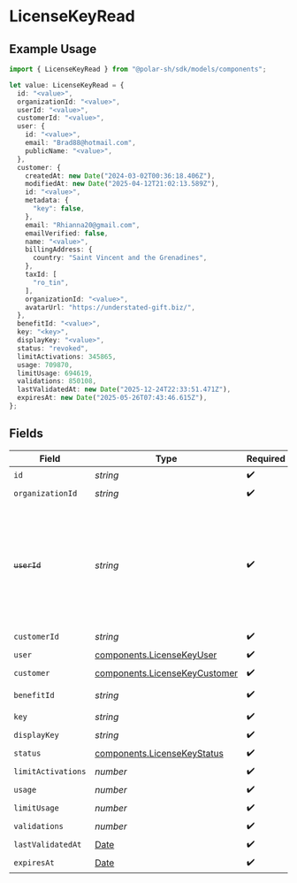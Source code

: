 # LicenseKeyRead

## Example Usage

```typescript
import { LicenseKeyRead } from "@polar-sh/sdk/models/components";

let value: LicenseKeyRead = {
  id: "<value>",
  organizationId: "<value>",
  userId: "<value>",
  customerId: "<value>",
  user: {
    id: "<value>",
    email: "Brad88@hotmail.com",
    publicName: "<value>",
  },
  customer: {
    createdAt: new Date("2024-03-02T00:36:18.406Z"),
    modifiedAt: new Date("2025-04-12T21:02:13.589Z"),
    id: "<value>",
    metadata: {
      "key": false,
    },
    email: "Rhianna20@gmail.com",
    emailVerified: false,
    name: "<value>",
    billingAddress: {
      country: "Saint Vincent and the Grenadines",
    },
    taxId: [
      "ro_tin",
    ],
    organizationId: "<value>",
    avatarUrl: "https://understated-gift.biz/",
  },
  benefitId: "<value>",
  key: "<key>",
  displayKey: "<value>",
  status: "revoked",
  limitActivations: 345865,
  usage: 709870,
  limitUsage: 694619,
  validations: 850108,
  lastValidatedAt: new Date("2025-12-24T22:33:51.471Z"),
  expiresAt: new Date("2025-05-26T07:43:46.615Z"),
};
```

## Fields

| Field                                                                                                                   | Type                                                                                                                    | Required                                                                                                                | Description                                                                                                             |
| ----------------------------------------------------------------------------------------------------------------------- | ----------------------------------------------------------------------------------------------------------------------- | ----------------------------------------------------------------------------------------------------------------------- | ----------------------------------------------------------------------------------------------------------------------- |
| `id`                                                                                                                    | *string*                                                                                                                | :heavy_check_mark:                                                                                                      | N/A                                                                                                                     |
| `organizationId`                                                                                                        | *string*                                                                                                                | :heavy_check_mark:                                                                                                      | N/A                                                                                                                     |
| ~~`userId`~~                                                                                                            | *string*                                                                                                                | :heavy_check_mark:                                                                                                      | : warning: ** DEPRECATED **: This will be removed in a future release, please migrate away from it as soon as possible. |
| `customerId`                                                                                                            | *string*                                                                                                                | :heavy_check_mark:                                                                                                      | N/A                                                                                                                     |
| `user`                                                                                                                  | [components.LicenseKeyUser](../../models/components/licensekeyuser.md)                                                  | :heavy_check_mark:                                                                                                      | N/A                                                                                                                     |
| `customer`                                                                                                              | [components.LicenseKeyCustomer](../../models/components/licensekeycustomer.md)                                          | :heavy_check_mark:                                                                                                      | N/A                                                                                                                     |
| `benefitId`                                                                                                             | *string*                                                                                                                | :heavy_check_mark:                                                                                                      | The benefit ID.                                                                                                         |
| `key`                                                                                                                   | *string*                                                                                                                | :heavy_check_mark:                                                                                                      | N/A                                                                                                                     |
| `displayKey`                                                                                                            | *string*                                                                                                                | :heavy_check_mark:                                                                                                      | N/A                                                                                                                     |
| `status`                                                                                                                | [components.LicenseKeyStatus](../../models/components/licensekeystatus.md)                                              | :heavy_check_mark:                                                                                                      | N/A                                                                                                                     |
| `limitActivations`                                                                                                      | *number*                                                                                                                | :heavy_check_mark:                                                                                                      | N/A                                                                                                                     |
| `usage`                                                                                                                 | *number*                                                                                                                | :heavy_check_mark:                                                                                                      | N/A                                                                                                                     |
| `limitUsage`                                                                                                            | *number*                                                                                                                | :heavy_check_mark:                                                                                                      | N/A                                                                                                                     |
| `validations`                                                                                                           | *number*                                                                                                                | :heavy_check_mark:                                                                                                      | N/A                                                                                                                     |
| `lastValidatedAt`                                                                                                       | [Date](https://developer.mozilla.org/en-US/docs/Web/JavaScript/Reference/Global_Objects/Date)                           | :heavy_check_mark:                                                                                                      | N/A                                                                                                                     |
| `expiresAt`                                                                                                             | [Date](https://developer.mozilla.org/en-US/docs/Web/JavaScript/Reference/Global_Objects/Date)                           | :heavy_check_mark:                                                                                                      | N/A                                                                                                                     |